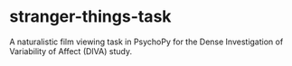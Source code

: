# stranger-things-task
A naturalistic film viewing task in PsychoPy for the Dense Investigation of Variability of Affect (DIVA) study.
